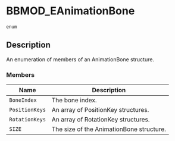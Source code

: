 # BBMOD_EAnimationBone
`enum`
## Description
An enumeration of members of an AnimationBone structure.

### Members
| Name | Description |
| ---- | ----------- |
| `BoneIndex` | The bone index. |
| `PositionKeys` | An array of PositionKey structures. |
| `RotationKeys` | An array of RotationKey structures. |
| `SIZE` | The size of the AnimationBone structure. |